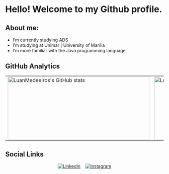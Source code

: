 # Hello! Welcome to my Github profile.

## About me:

- I’m currently studying ADS
- I’m studying at Unimar | University of Marília
- I’m more familiar with the Java programming language

## GitHub Analytics

<table align="center">
 <tr>
  <tr>
    <td>
      <img width="450px" height="200px" src="https://github-readme-stats.vercel.app/api?username=LuanMedeeiros&show_icons=true&count_private=true&rank_icon=percentile&theme=github_dark" alt="LuanMedeeiros's GitHub stats"/>
    </td>
    <td>
      <img width="450px" height="200px" src="https://github-readme-stats.vercel.app/api/top-langs/?username=LuanMedeeiros&layout=compact&theme=github_dark" alt="LuanMedeeiros's most used languages"/>
    </td>
  </tr>
</table>


## Social Links

<p align="center">
  <a href="https://linkedin.com/in/luan-medeiros-47a0a5231/" target="_blank"><img src="https://img.shields.io/badge/-LinkedIn-0077B5?style=for-the-badge&logo=linkedin&logoColor=white" alt="LinkedIn"></a>&nbsp;&nbsp;&nbsp;
  <a href="https://instagram.com/luan_meedeiros" target="_blank"><img src="https://img.shields.io/badge/-Instagram-E4405F?style=for-the-badge&logo=instagram&logoColor=white" alt="Instagram"></a>
</p>
